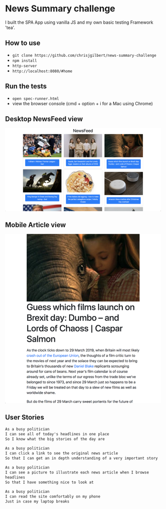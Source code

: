 # News Summary challenge

I built the SPA App using vanilla JS and my own basic testing Framework 'tea'.

## How to use

* `git clone https://github.com/chrisjgilbert/news-summary-challenge`  
* `npm install`
* `http-server`   
* `http://localhost:8080/#home`   

## Run the tests

* `open spec-runner.html`
* view the browser console (cmd + option + i for a Mac using Chrome)

## Desktop NewsFeed view

![desktop NewsFeed view](images/newsfeed-desktop-view.png)  

## Mobile Article view

![mobile mobile view](images/summary-mobile-view.png)  

## User Stories

```
As a busy politician
I can see all of today's headlines in one place
So I know what the big stories of the day are
```

```
As a busy politician
I can click a link to see the original news article
So that I can get an in depth understanding of a very important story
```

```
As a busy politician
I can see a picture to illustrate each news article when I browse headlines
So that I have something nice to look at
```

```
As a busy politician
I can read the site comfortably on my phone
Just in case my laptop breaks
```
